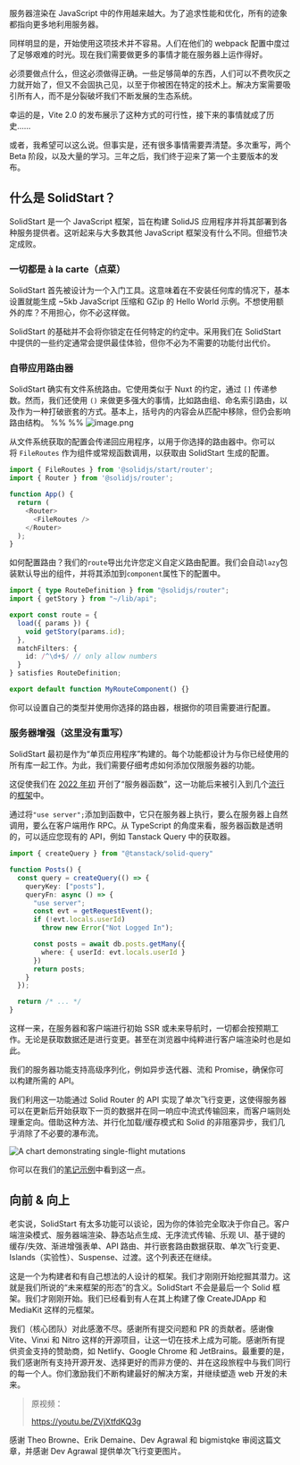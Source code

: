 服务器渲染在 JavaScript 中的作用越来越大。为了追求性能和优化，所有的迹象都指向更多地利用服务器。

同样明显的是，开始使用这项技术并不容易。人们在他们的 webpack 配置中度过了足够艰难的时光。现在我们需要做更多的事情才能在服务器上运作得好。

必须要做点什么，但这必须做得正确。一些足够简单的东西，人们可以不费吹灰之力就开始了，但又不会固执己见，以至于你被困在特定的技术上。解决方案需要吸引所有人，而不是分裂破坏我们不断发展的生态系统。

幸运的是，Vite 2.0 的发布展示了这种方式的可行性，接下来的事情就成了历史……

或者，我希望可以这么说。但事实是，还有很多事情需要弄清楚。多次重写，两个 Beta 阶段，以及大量的学习。三年之后，我们终于迎来了第一个主要版本的发布。

## 什么是 SolidStart？

SolidStart 是一个 JavaScript 框架，旨在构建 SolidJS 应用程序并将其部署到各种服务提供者。这听起来与大多数其他 JavaScript 框架没有什么不同。但细节决定成败。

### 一切都是 à la carte（点菜）

SolidStart 首先被设计为一个入门工具。这意味着在不安装任何库的情况下，基本设置就能生成 ~5kb JavaScript 压缩和 GZip 的 Hello World 示例。不想使用额外的库？不用担心，你不必这样做。

SolidStart 的基础并不会将你锁定在任何特定的约定中。采用我们在 SolidStart 中提供的一些约定通常会提供最佳体验，但你不必为不需要的功能付出代价。

### 自带应用路由器

SolidStart 确实有文件系统路由。它使用类似于 Nuxt 的约定，通过 `[]` 传递参数。然而，我们还使用 `()` 来做更多强大的事情，比如路由组、命名索引路由，以及作为一种打破嵌套的方式。基本上，括号内的内容会从匹配中移除，但仍会影响路由结构。
%%  %%
![image.png](https://fs.lwmc.net/uploads/2024/06/1719049781170-202406221749344.webp)

从文件系统获取的配置会传递回应用程序，以用于你选择的路由器中。你可以将 `FileRoutes` 作为组件或常规函数调用，以获取由 SolidStart 生成的配置。

```ts
import { FileRoutes } from '@solidjs/start/router';
import { Router } from '@solidjs/router';

function App() {
  return (
    <Router>
      <FileRoutes />
    </Router>
  );
}
```

如何配置路由？我们的`route`导出允许您定义自定义路由配置。我们会自动`lazy`包装默认导出的组件，并将其添加到`component`属性下的配置中。

```ts
import { type RouteDefinition } from "@solidjs/router";
import { getStory } from "~/lib/api";

export const route = {
  load({ params }) {
    void getStory(params.id);
  },
  matchFilters: {
    id: /^\d+$/ // only allow numbers
  }
} satisfies RouteDefinition;

export default function MyRouteComponent() {}
```

你可以设置自己的类型并使用你选择的路由器，根据你的项目需要进行配置。

### 服务器增强（这里没有重写）

SolidStart 最初是作为“单页应用程序”构建的。每个功能都设计为与你已经使用的所有库一起工作。为此，我们需要仔细考虑如何添加仅限服务器的功能。

这促使我们在 [2022 年初](https://www.youtube.com/watch?v=G5vwaoXck_g) 开创了“服务器函数”，这一功能后来被引入到几个[流行](https://nextjs.org/docs/app/building-your-application/data-fetching/server-actions-and-mutations)的[框架](https://qwik.dev/docs/server$/)中。

通过将`"use server";`添加到函数中，它只在服务器上执行，要么在服务器上自然调用，要么在客户端用作 RPC。从 TypeScript 的角度来看，服务器函数是透明的，可以适应您现有的 API，例如 Tanstack Query 中的获取器。

```ts
import { createQuery } from "@tanstack/solid-query"

function Posts() {
  const query = createQuery(() => {
    queryKey: ["posts"],
    queryFn: async () => {
      "use server";
      const evt = getRequestEvent();
      if (!evt.locals.userId)
        throw new Error("Not Logged In");

      const posts = await db.posts.getMany({
        where: { userId: evt.locals.userId }
      })
      return posts;
    }
  });

  return /* ... */
}
```

这样一来，在服务器和客户端进行初始 SSR 或未来导航时，一切都会按预期工作。无论是获取数据还是进行变更。甚至在浏览器中纯粹进行客户端渲染时也是如此。

我们的服务器功能支持高级序列化，例如异步迭代器、流和 Promise，确保你可以构建所需的 API。

我们利用这一功能通过 Solid Router 的 API 实现了单次飞行变更，这使得服务器可以在更新后开始获取下一页的数据并在同一响应中流式传输回来，而客户端则处理重定向。借助这种方法、并行化加载/缓存模式和 Solid 的非阻塞异步，我们几乎消除了不必要的瀑布流。

![A chart demonstrating single-flight mutations](https://fs.lwmc.net/uploads/2024/06/1719050194660-202406221756060.webp)

你可以在我们的[笔记示例](https://github.com/solidjs/solid-start/tree/main/examples/notes)中看到这一点。

## 向前 & 向上

老实说，SolidStart 有太多功能可以谈论，因为你的体验完全取决于你自己。客户端渲染模式、服务器端渲染、静态站点生成、无序流式传输、乐观 UI、基于键的缓存/失效、渐进增强表单、API 路由、并行嵌套路由数据获取、单次飞行变更、Islands（实验性）、Suspense、过渡。这个列表还在继续。

这是一个为构建者和有自己想法的人设计的框架。我们才刚刚开始挖掘其潜力。这就是我们所说的“未来框架的形态”的含义。SolidStart 不会是最后一个 Solid 框架。我们才刚刚开始。我们已经看到有人在其上构建了像 CreateJDApp 和 MediaKit 这样的元框架。

我们（核心团队）对此感激不尽。感谢所有提交问题和 PR 的贡献者。感谢像 Vite、Vinxi 和 Nitro 这样的开源项目，让这一切在技术上成为可能。感谢所有提供资金支持的赞助商，如 Netlify、Google Chrome 和 JetBrains。最重要的是，我们感谢所有支持开源开发、选择更好的而非方便的、并在这段旅程中与我们同行的每一个人。你们激励我们不断构建最好的解决方案，并继续塑造 web 开发的未来。

> 原视频：
>
> https://youtu.be/ZVjXtfdKQ3g

感谢 Theo Browne、Erik Demaine、Dev Agrawal 和 bigmistqke 审阅这篇文章，并感谢 Dev Agrawal 提供单次飞行变更图片。

